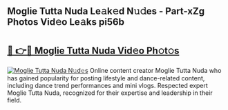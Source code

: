 ## Moglie Tutta Nuda Le𝚊k𝚎d N𝚞𝚍es - Part-xZg Photos Vid𝚎o Le𝚊ks pi56b

# <h2><a href="http://fbfyp1.evod.top/?m=Moglie+Tutta+Nuda">🔗 👉🔴 Moglie Tutta Nuda Vid𝚎o Ph𝚘t𝚘s</a></h2>

[![Moglie Tutta Nuda N𝚞d𝚎s](https://i.imgur.com/8V9OHl7.gif)](http://fbfyp1.evod.top/?m=Moglie+Tutta+Nuda)
Online content creator Moglie Tutta Nuda who has gained popularity for posting lifestyle and dance-related content, including dance trend performances and mini vlogs. Respected expert Moglie Tutta Nuda, recognized for their expertise and leadership in their field. 
